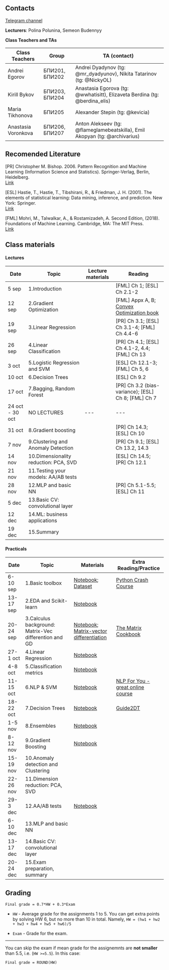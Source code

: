 
## Contacts

[Telegram channel](https://t.me/+0G5ev2gTmEo3ODYy)

**Lecturers**: Polina Polunina, Semeon Budennyy

**Class Teachers and TAs**

| Class Teachers | Group| TA (contact)|  
|----------------|------|-------|
|Andrei Egorov|БПИ201, БПИ202|Andrei Dyadynov (tg: @mr_dyadyunov), Nikita Tatarinov (tg: @NickyOL)|
|Kirill Bykov|БПИ203, БПИ204| Anastasia Egorova (tg: @wwhatisitt), Elizaveta Berdina (tg: @berdina_elis)|
|Maria Tikhonova|БПИ205|Alexander Stepin (tg: @kevicia)|
|Anastasia Voronkova|БПИ206, БПИ207| Anton Alekseev (tg: @flameglamebeatskilla), Emil Akopyan (tg: @archivarius)|


## Recomended Literature

[PR] Christopher M. Bishop. 2006. Pattern Recognition and Machine Learning (Information Science and Statistics). Springer-Verlag, Berlin, Heidelberg.\
[Link](http://users.isr.ist.utl.pt/~wurmd/Livros/school/Bishop%20-%20Pattern%20Recognition%20And%20Machine%20Learning%20-%20Springer%20%202006.pdf)

[ESL] Hastie, T., Hastie, T., Tibshirani, R., & Friedman, J. H. (2001). The elements of statistical learning: Data mining, inference, and prediction. New York: Springer.\
[Link](https://web.stanford.edu/~hastie/Papers/ESLII.pdf)

[FML] Mohri, M., Talwalkar, A., & Rostamizadeh, A. Second Edition, (2018). Foundations of Machine Learning. Cambridge, MA: The MIT Press.\
[Link](https://cs.nyu.edu/~mohri/mlbook/)

## Class materials

#### Lectures


| Date | Topic | Lecture materials| Reading|
|------|-------|------------------|--------|
|5 sep|1.Introduction|  |[FML] Ch 1; [ESL] Ch 2.1-2 |
|12 sep|2.Gradient Optimization|  | [FML] Appx A, B; [Convex Optimization book](https://web.stanford.edu/~boyd/cvxbook/)|
|19 sep|3.Linear Regression|  |[PR] Ch 3.1; [ESL] Ch 3.1-4;  [FML] Ch 4.4-6|
|26 sep|4.Linear Classification|  |[PR] Ch 4.1;  [ESL] Ch 4.1-2, 4.4; [FML] Ch 13|   
|3 oct|5.Logistic Regression and SVM|  |[ESL] Ch 12.1-3; [FML] Ch 5, 6  |
|10 oct|6.Decision Trees|  | [ESL] Ch 9.2|
|17 oct|7.Bagging, Random Forest| |[PR] Ch 3.2 (bias-variance); [ESL] Ch 8;  [FML] Ch 7|
|24 oct - 30 oct| NO LECTURES | --- | --- |
|31 oct|8.Gradient boosting|  |  [PR] Ch 14.3; [ESL] Ch 10|
|7 nov|9.Clustering and Anomaly Detection |  |[PR] Ch 9.1; [ESL] Ch 13.2, 14.3  |
|14 nov|10.Dimensionality reduction: PCA, SVD |  | [ESL] Ch 14.5; [PR] Ch 12.1 |
|21 nov|11.Testing your models: AA/AB tests | | |
|28 nov|12.MLP and basic NN |  | [PR] Ch 5.1-5.5; [ESL] Ch 11  |
|5 dec|13.Basic CV: convolutional layer |  |  |
|12 dec|14.ML: business applications |  |  |
|19 dec|15.Summary |  |  |



#### Practicals

| Date | Topic | Materials| Extra Reading/Practice|  
|------|-------|----------|-----------------------|
|6-10 sep|1.Basic toolbox| [Notebook](week01/01_HSE_PE_Intro_to_Python_v4.ipynb); [Dataset](week01/dpo_1-2_winemag-data_first150k.csv)|[Python Crash Course](week01/Additional_notebooks/)|
|13-17 sep|2.EDA and Scikit-learn| [Notebook](week02/02_HSE_SE_EDA_v1.ipynb) ||
|20-24 sep|3.Calculus background: Matrix-Vec differention and GD|[Notebook](week03/03_HSE_SE_GD.ipynb); [Matrix-vector differentiation](week03/sem03-vector-diff.pdf) |[The Matrix Cookbook](http://www.math.uwaterloo.ca/~hwolkowi//matrixcookbook.pdf)|
|27-1 oct|4.Linear Regression| [Notebook](week04/04_HSE_SE_Linear_regression_v3.ipynb) ||
|4-8 oct|5.Classification metrics| [Notebook](week05/05_HSE_PE_Classification_v2.ipynb)  ||
|11-15 oct|6.NLP & SVM|[Notebook](week06/06_HSE_SE_intro_to_NLP_SVM.ipynb)  |[NLP For You - great online course](https://lena-voita.github.io/nlp_course.html#main_page_content)|
|18-22 oct|7.Decision Trees|[Notebook](week07/07_HSE_SE_DT.ipynb)  |[Guide2DT](https://odsc.medium.com/the-complete-guide-to-decision-trees-part-1-aa68b34f476d)|
|1-5 nov|8.Ensembles|[Notebook](week08/Seminar_08_ensembles.ipynb)  | |
|8-12 nov|9.Gradient Boosting |[Notebook](week09/09_HSE_SE_GBM.ipynb)   |  |
|15-19 nov|10.Anomaly detection and Clustering |  |  |
|22-26 nov|11.Dimension reduction: PCA, SVD |  |  |
|29-3 dec|12.AA/AB tests | [Notebook](week12/09_HSE_SE_GBM.ipynb) |  |
|6-10 dec|13.MLP and basic NN  |   |  |
|13-17 dec|14.Basic CV: convolutional layer |   |  |
|20-24 dec|15.Exam preparation, summary |   |  |



## Grading
```Final grade = 0.7*HW + 0.3*Exam```

* `HW` - Average grade for the assignments 1 to 5. 
You can get extra points by solving HW 6, but no more than 10 in total. Namely, `HW = (hw1 + hw2 + hw3 + hw4 + hw5 + hw6)/5`


* `Exam` -  Grade for the exam. 
 ---
 
You can skip the exam if mean grade for the assignemnts are **not smaller** than 5.5, i.e. (`HW >=5.5`). 
In this case:

```Final grade = ROUND(HW)```
